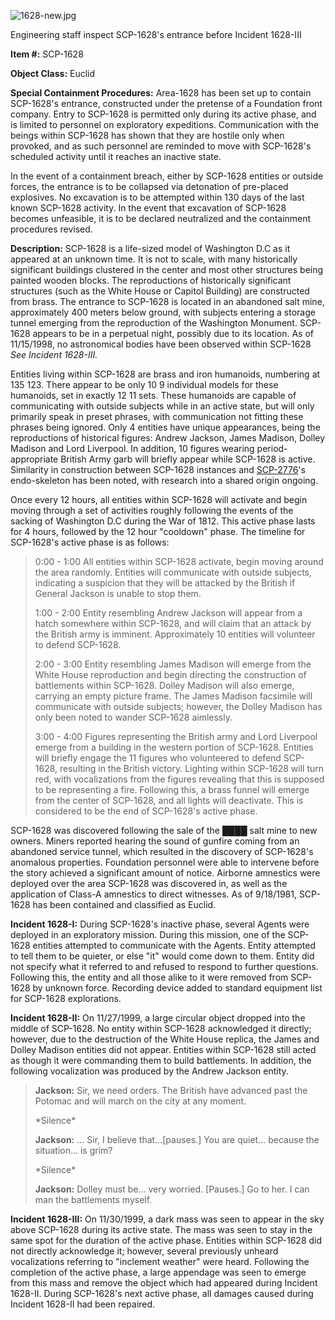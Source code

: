 ![1628-new.jpg](http://scp-wiki.wdfiles.com/local--files/scp-1628/1628-new.jpg)

Engineering staff inspect SCP-1628's entrance before Incident 1628-III

**Item #:** SCP-1628

**Object Class:** Euclid

**Special Containment Procedures:** Area-1628 has been set up to contain SCP-1628's entrance, constructed under the pretense of a Foundation front company. Entry to SCP-1628 is permitted only during its active phase, and is limited to personnel on exploratory expeditions. Communication with the beings within SCP-1628 has shown that they are hostile only when provoked, and as such personnel are reminded to move with SCP-1628's scheduled activity until it reaches an inactive state.

In the event of a containment breach, either by SCP-1628 entities or outside forces, the entrance is to be collapsed via detonation of pre-placed explosives. No excavation is to be attempted within 130 days of the last known SCP-1628 activity. In the event that excavation of SCP-1628 becomes unfeasible, it is to be declared neutralized and the containment procedures revised.

**Description:** SCP-1628 is a life-sized model of Washington D.C as it appeared at an unknown time. It is not to scale, with many historically significant buildings clustered in the center and most other structures being painted wooden blocks. The reproductions of historically significant structures (such as the White House or Capitol Building) are constructed from brass. The entrance to SCP-1628 is located in an abandoned salt mine, approximately 400 meters below ground, with subjects entering a storage tunnel emerging from the reproduction of the Washington Monument. SCP-1628 appears to be in a perpetual night, possibly due to its location. As of 11/15/1998, no astronomical bodies have been observed within SCP-1628 _See Incident 1628-III._

Entities living within SCP-1628 are brass and iron humanoids, numbering at 135 123. There appear to be only 10 9 individual models for these humanoids, set in exactly 12 11 sets. These humanoids are capable of communicating with outside subjects while in an active state, but will only primarily speak in preset phrases, with communication not fitting these phrases being ignored. Only 4 entities have unique appearances, being the reproductions of historical figures: Andrew Jackson, James Madison, Dolley Madison and Lord Liverpool. In addition, 10 figures wearing period-appropriate British Army garb will briefly appear while SCP-1628 is active. Similarity in construction between SCP-1628 instances and [SCP-2776](/scp-2776)'s endo-skeleton has been noted, with research into a shared origin ongoing.

Once every 12 hours, all entities within SCP-1628 will activate and begin moving through a set of activities roughly following the events of the sacking of Washington D.C during the War of 1812. This active phase lasts for 4 hours, followed by the 12 hour "cooldown" phase. The timeline for SCP-1628's active phase is as follows:

> 0:00 - 1:00 All entities within SCP-1628 activate, begin moving around the area randomly. Entities will communicate with outside subjects, indicating a suspicion that they will be attacked by the British if General Jackson is unable to stop them.
> 
> 1:00 - 2:00 Entity resembling Andrew Jackson will appear from a hatch somewhere within SCP-1628, and will claim that an attack by the British army is imminent. Approximately 10 entities will volunteer to defend SCP-1628.
> 
> 2:00 - 3:00 Entity resembling James Madison will emerge from the White House reproduction and begin directing the construction of battlements within SCP-1628. Dolley Madison will also emerge, carrying an empty picture frame. The James Madison facsimile will communicate with outside subjects; however, the Dolley Madison has only been noted to wander SCP-1628 aimlessly.
> 
> 3:00 - 4:00 Figures representing the British army and Lord Liverpool emerge from a building in the western portion of SCP-1628. Entities will briefly engage the 11 figures who volunteered to defend SCP-1628, resulting in the British victory. Lighting within SCP-1628 will turn red, with vocalizations from the figures revealing that this is supposed to be representing a fire. Following this, a brass funnel will emerge from the center of SCP-1628, and all lights will deactivate. This is considered to be the end of SCP-1628's active phase.

SCP-1628 was discovered following the sale of the ████ salt mine to new owners. Miners reported hearing the sound of gunfire coming from an abandoned service tunnel, which resulted in the discovery of SCP-1628's anomalous properties. Foundation personnel were able to intervene before the story achieved a significant amount of notice. Airborne amnestics were deployed over the area SCP-1628 was discovered in, as well as the application of Class-A amnestics to direct witnesses. As of 9/18/1981, SCP-1628 has been contained and classified as Euclid.

**Incident 1628-I:** During SCP-1628's inactive phase, several Agents were deployed in an exploratory mission. During this mission, one of the SCP-1628 entities attempted to communicate with the Agents. Entity attempted to tell them to be quieter, or else "it" would come down to them. Entity did not specify what it referred to and refused to respond to further questions. Following this, the entity and all those alike to it were removed from SCP-1628 by unknown force. Recording device added to standard equipment list for SCP-1628 explorations.

**Incident 1628-II:** On 11/27/1999, a large circular object dropped into the middle of SCP-1628. No entity within SCP-1628 acknowledged it directly; however, due to the destruction of the White House replica, the James and Dolley Madison entities did not appear. Entities within SCP-1628 still acted as though it were commanding them to build battlements. In addition, the following vocalization was produced by the Andrew Jackson entity.

> <BEGIN LOG>
> 
> **Jackson:** Sir, we need orders. The British have advanced past the Potomac and will march on the city at any moment.
> 
> \*Silence\*
> 
> **Jackson:** … Sir, I believe that…\[pauses.\] You are quiet… because the situation… is grim?
> 
> \*Silence\*
> 
> **Jackson:** Dolley must be… very worried. \[Pauses.\] Go to her. I can man the battlements myself.
> 
> <END LOG>

**Incident 1628-III:** On 11/30/1999, a dark mass was seen to appear in the sky above SCP-1628 during its active state. The mass was seen to stay in the same spot for the duration of the active phase. Entities within SCP-1628 did not directly acknowledge it; however, several previously unheard vocalizations referring to "inclement weather" were heard. Following the completion of the active phase, a large appendage was seen to emerge from this mass and remove the object which had appeared during Incident 1628-II. During SCP-1628's next active phase, all damages caused during Incident 1628-II had been repaired.